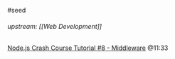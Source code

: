 #seed 
###### upstream: [[Web Development]]


[Node.js Crash Course Tutorial #8 - Middleware](https://www.youtube.com/watch?v=_GJKAs7A0_4&ab_channel=TheNetNinja) @11:33
